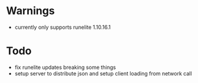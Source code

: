 # Warnings
* currently only supports runelite 1.10.16.1
# Todo
* fix runelite updates breaking some things
* setup server to distribute json and setup client loading from network call
